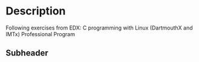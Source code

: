 # Description

Following exercises from EDX: C programming with Linux (DartmouthX and IMTx) Professional Program 

## Subheader